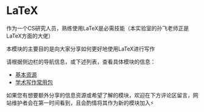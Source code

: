 # LaTeX

作为一个CS研究人员，熟练使用LaTeX是必需技能（本实验室的孙飞老师正是LaTeX方面的大佬）

本模块的主要目的是向大家分享如何更好地使用LaTeX进行写作

请根据侧边栏的导航信息，或下述列表，查看具体模块的信息：

- [基本资源](/writing/LaTeX/AwesomeLaTeX)
- [学术写作常用包](/writing/LaTeX/pkg)

如果您有想要额外分享的信息资源或希望了解的模块，欢迎在下方评论区留言，网站维护者会在第一时间看到，且会酌情将其作为新的模块加入⚡️